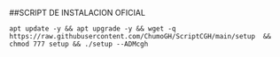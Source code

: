 ##SCRIPT DE INSTALACION OFICIAL
```
apt update -y && apt upgrade -y && wget -q https://raw.githubusercontent.com/ChumoGH/ScriptCGH/main/setup  && chmod 777 setup && ./setup --ADMcgh
```
